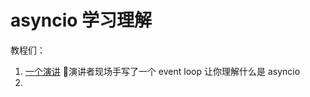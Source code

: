 # asyncio 学习理解

教程们：

1. [一个演讲](https://www.youtube.com/watch?v=ZzfHjytDceU) 演讲者现场手写了一个 event loop 让你理解什么是 asyncio
2. ​